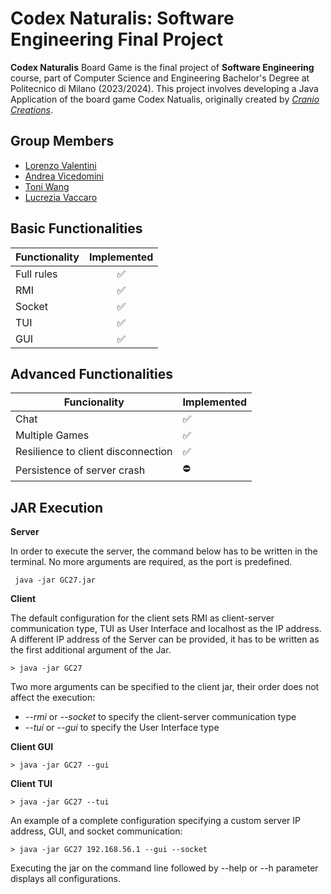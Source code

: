# Codex Naturalis: Software Engineering Final Project

**Codex Naturalis** Board Game is the final project of **Software Engineering** course, part of Computer Science and Engineering Bachelor's Degree at Politecnico di Milano (2023/2024).
This project involves developing a Java Application of the board game Codex Natualis, originally created by [_Cranio Creations_](https://www.craniocreations.it/prodotto/codex-naturalis).


## Group Members
* [Lorenzo Valentini](https://github.com/lorenzotini)
* [Andrea Vicedomini](https://github.com/bicix-72)
* [Toni Wang](https://github.com/wangteyi)
* [Lucrezia Vaccaro](https://github.com/lucreziavaccaro)



## Basic Functionalities
| Functionality  | Implemented |
|----------------|:-----------:|
| Full rules     |      ✅       |
| RMI           |      ✅      |
|Socket         |      ✅      |
|TUI            |      ✅      |
|GUI            |      ✅      |

## Advanced Functionalities
|Funcionality  | Implemented |
|--------------|:------------|
| Chat         | ✅           |
| Multiple Games| ✅            |
|Resilience to client disconnection| ✅          |
| Persistence of server crash| ⛔         |

## JAR Execution
**Server**

In order to execute the server, the command below has to be written in the terminal. No more arguments are required, as the port is predefined. 
```shell
 java -jar GC27.jar
```

**Client**

The default configuration for the client sets RMI as client-server communication type, TUI as User Interface and localhost as the IP address.
A different IP address of the Server can be provided, it has to be written as the first additional argument of the Jar.
```shell
> java -jar GC27 
```

Two more arguments can be specified to the client jar, their order does not affect the execution:
*  _--rmi_ or _--socket_  to specify the client-server communication type
* _--tui_ or _--gui_ to specify the User Interface type

**Client GUI**

```shell
> java -jar GC27 --gui 
```
**Client TUI**

```shell
> java -jar GC27 --tui
```
An example of a complete configuration specifying a custom server IP address, GUI, and socket communication:
```shell
> java -jar GC27 192.168.56.1 --gui --socket
```

Executing the jar on the command line followed by --help or --h parameter displays all configurations.







